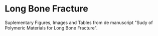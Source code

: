 # Long Bone Fracture
Suplementary Figures, Images and Tables from de manuscript "Sudy of Polymeric Materials for Long Bone Fracture".
